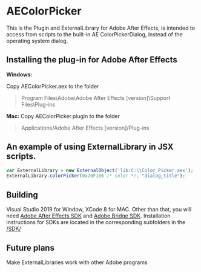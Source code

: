 AEColorPicker
================
This is the Plugin and ExternalLibrary for Adobe After Effects, is intended to access from scripts to the built-in AE ColorPickerDialog, instead of the operating system dialog.

<!--
Project page:
* https://github.com/Belonit/AEColorPicker
Download:       
* https://github.com/Belonit/AEColorPicker
-->

Installing the plug-in for Adobe After Effects
-------
**Windows:**

Copy AEColorPicker.aex to the folder
> Program Files\Adobe\Adobe After Effects [version]\Support Files\Plug-ins

**Mac:**
Copy AEColorPicker.plugin to the folder
> Applications/Adobe After Effects [version]/Plug-ins


An example of using ExternalLibrary in JSX scripts.
-------
```js
var ExternalLibrary = new ExternalObject('lib:C:\\Color_Picker.aex'); 
ExternalLibrary.colorPicker(0x20F186 /* color */, "dialog_title");
```

Building
-------
Visual Studio 2019 for Window, XCode 8 for MAC. Other than that, you will need [Adobe After Effects SDK](https://www.adobe.io/apis/creativecloud/aftereffects.html) and [Adobe Bridge SDK](https://www.adobe.io/apis/creativecloud/bridge.html). Installation instructions for SDKs are located in the corresponding subfolders in the [/SDK/](/SDK/)


Future plans
-------
Make ExternalLibraries work with other Adobe programs